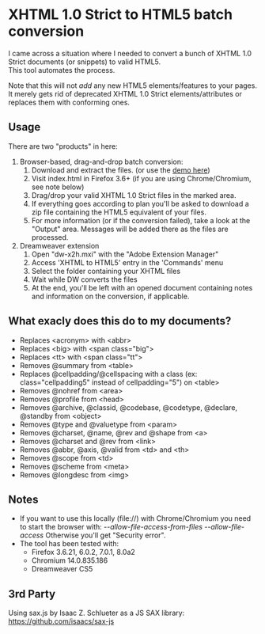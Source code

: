 # XHTML 1.0 Strict to HTML5 batch conversion

I came across a situation where I needed to convert a bunch of XHTML 1.0 Strict documents (or snippets) to valid HTML5.  
This tool automates the process.

Note that this will not _add_ any new HTML5 elements/features to your pages.  
It merely gets rid of deprecated XHTML 1.0 Strict elements/attributes or replaces them with conforming ones.

## Usage

There are two "products" in here:

1. Browser-based, drag-and-drop batch conversion:
    1. Download and extract the files. (or use the [demo here](http://chimo.github.com/x2h/))
    1. Visit index.html in Firefox 3.6+ (if you are using Chrome/Chromium, see note below)
    1. Drag/drop your valid XHTML 1.0 Strict files in the marked area.
    1. If everything goes according to plan you'll be asked to download a zip file containing the HTML5 equivalent of your files.
    1. For more information (or if the conversion failed), take a look at the "Output" area. Messages will be added there as the files are processed.
1. Dreamweaver extension
    1. Open "dw-x2h.mxi" with the "Adobe Extension Manager"
    1. Access 'XHTML to HTML5' entry in the 'Commands' menu
    1. Select the folder containing your XHTML files
    1. Wait while DW converts the files
    1. At the end, you'll be left with an opened document containing notes and information on the conversion, if applicable.

## What exacly does this do to my documents?

* Replaces &lt;acronym&gt; with &lt;abbr&gt;
* Replaces &lt;big&gt; with &lt;span class="big"&gt;
* Replaces &lt;tt&gt; with &lt;span class="tt"&gt;
* Removes @summary from &lt;table&gt;
* Replaces @cellpadding/@cellspacing with a class (ex: class="cellpadding5" instead of cellpadding="5") on &lt;table&gt;
* Removes @nohref from &lt;area&gt;
* Removes @profile from &lt;head&gt;
* Removes @archive, @classid, @codebase, @codetype, @declare, @standby from &lt;object&gt;
* Removes @type and @valuetype from &lt;param&gt;
* Removes @charset, @name, @rev and @shape from &lt;a&gt;
* Removes @charset and @rev from &lt;link&gt;
* Removes @abbr, @axis, @valid from &lt;td&gt; and &lt;th&gt;
* Removes @scope from &lt;td&gt;
* Removes @scheme from &lt;meta&gt;
* Removes @longdesc from &lt;img&gt;

## Notes

* If you want to use this locally (file://) with Chrome/Chromium you need to start the browser with: _--allow-file-access-from-files --allow-file-access_
  Otherwise you'll get "Security error".
* The tool has been tested with: 
    * Firefox 3.6.21, 6.0.2, 7.0.1, 8.0a2
    * Chromium 14.0.835.186
    * Dreamweaver CS5

## 3rd Party

Using sax.js by Isaac Z. Schlueter as a JS SAX library: https://github.com/isaacs/sax-js
